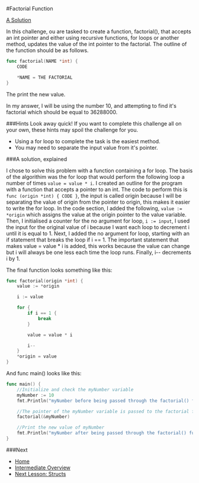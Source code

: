 #Factorial Function

[A Solution](factorial-function.go)

In this challenge, ou are tasked to create a function, factorial(), that accepts an int pointer and either using recursive functions, for loops or another method, updates the value of the int pointer to the factorial. The outline of the function should be as follows.
```go
func factorial(NAME *int) {
	CODE

	*NAME = THE FACTORIAL
}
```
The print the new value.

In my answer, I will be using the number 10, and attempting to find it's factorial which should be equal to 36288000.

###Hints
Look away quick! If you want to complete this challenge all on your own, these hints may spoil the challenge for you.

* Using a for loop to complete the task is the easiest method.
* You may need to separate the input value from it's pointer.

###A solution, explained

I chose to solve this problem with a function containing a for loop. The basis of the algorithim was the for loop that would perform the following loop a number of times `value = value * i`. I created an outline for the program with a function that accepts a pointer to an int. The code to perform this is `func (origin *int) { CODE }`, the input is called origin because I will be separating the value of origin from the pointer to origin, this makes it easier to write the for loop. In the code section, I added the following, `value := *origin` which assigns the value at the origin pointer to the value variable. Then, I initialised a counter for the no argument for loop, `i := input`, I used the input for the original value of i because I want each loop to decrement i until it is equal to 1. Next, I added the no argument for loop, starting with an if statement that breaks the loop if i == 1. The important statement that makes value = value * i is added, this works because the value can change but i will always be one less each time the loop runs. Finally, i-- decrements i by 1.

The final function looks something like this:
```go
func factorial(origin *int) {
	value := *origin

	i := value

	for {
		if i == 1 {
			break
		}

		value = value * i

		i--
	}
	*origin = value
}
```
And func main() looks like this:
```go
func main() {
	//Initialize and check the myNumber variable
	myNumber := 10
	fmt.Println("myNumber before being passed through the factorial() function:", myNumber) //10

	//The pointer of the myNumber variable is passed to the factorial function, this will change it's value to be equal to the factorial
	factorial(&myNumber)

	//Print the new value of myNumber
	fmt.Println("myNumber after being passed through the factorial() function:", myNumber) //36288000
}
```

###Next

* [Home](../../README.md)
* [Intermediate Overview](../../../intermediate/intermediate.md)
* [Next Lesson: Structs](../../../intermediate/structs/structs.md)
